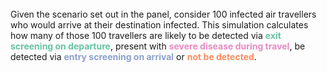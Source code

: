 <br/>
Given the scenario set out in the panel, consider 100 infected air travellers who would arrive at their destination infected. This simulation calculates how many of those 100 travellers are likely to be detected via <b><span style="color:#66C2A5"> exit screening on departure</span></b>, present with <b><span style="color:#E78AC3">severe disease during travel</span></b>, be detected via <b><span style="color:#8DA0CB">entry screening on arrival</span></b> or <b><span style="color:#FC8D62">not be detected</span></b>.
<br/><br/>
